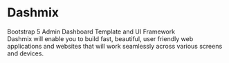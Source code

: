 # Dashmix 
Bootstrap 5 Admin Dashboard Template and UI Framework  
Dashmix will enable you to build fast, beautiful, user friendly web applications and websites that will work seamlessly across various screens and devices.
